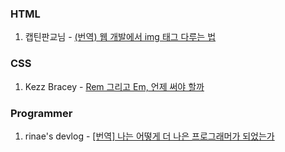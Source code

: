 

### HTML

1. 캡틴판교님 - [(번역) 웹 개발에서 img 태그 다루는 법](https://joshuajangblog.wordpress.com/tag/%EC%9D%B4%EB%AF%B8%EC%A7%80-%EC%BA%90%EC%8B%B1/)

### CSS

1. Kezz Bracey - [Rem 그리고 Em, 언제 써야 할까](https://webdesign.tutsplus.com/ko/tutorials/comprehensive-guide-when-to-use-em-vs-rem--cms-23984)

### Programmer
1. rinae's devlog - [[번역] 나는 어떻게 더 나은 프로그래머가 되었는가](https://rinae.dev/posts/how-i-became-a-better-programmer-kr
)
